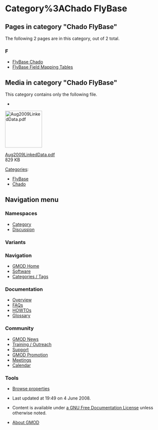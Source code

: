 



<span id="top"></span>




# <span dir="auto">Category%3AChado FlyBase</span>










## Pages in category "Chado FlyBase"

The following 2 pages are in this category, out of 2 total.



### F

- [FlyBase Chado](FlyBase_Chado "FlyBase Chado")
- [FlyBase Field Mapping
  Tables](FlyBase_Field_Mapping_Tables "FlyBase Field Mapping Tables")




## Media in category "Chado FlyBase"

This category contains only the following file.

- 

  

  

  <a href="File:Aug2009LinkedData.pdf" class="image"><img
  src="../mediawiki/skins/common/images/icons/fileicon-pdf.png"
  width="120" height="120" alt="Aug2009LinkedData.pdf" /></a>

  

  

  

  [Aug2009LinkedData.pdf](File:Aug2009LinkedData.pdf "File:Aug2009LinkedData.pdf")  
  829 KB  

  

  





[Categories](Special%3ACategories "Special%3ACategories"):

- [FlyBase](Category%3AFlyBase "Category%3AFlyBase")
- [Chado](Category%3AChado "Category%3AChado")






## Navigation menu



### Namespaces

- <span id="ca-nstab-category"><a href="Category%3AChado_FlyBase" accesskey="c"
  title="View the category page [c]">Category</a></span>
- <span id="ca-talk"><a
  href="http://gmod.org/mediawiki/index.php?title=Category_talk:Chado_FlyBase&amp;action=edit&amp;redlink=1"
  accesskey="t"
  title="Discussion about the content page [t]">Discussion</a></span>


### 

### Variants[](#)








<a href="Main_Page"
style="background-image: url(../images/GMOD-cogs.png);"
title="Visit the main page"></a>


### Navigation



- <span id="n-GMOD-Home">[GMOD Home](Main_Page)</span>
- <span id="n-Software">[Software](GMOD_Components)</span>
- <span id="n-Categories-.2F-Tags">[Categories /
  Tags](Categories)</span>




### Documentation



- <span id="n-Overview">[Overview](Overview)</span>
- <span id="n-FAQs">[FAQs](Category%3AFAQ)</span>
- <span id="n-HOWTOs">[HOWTOs](Category%3AHOWTO)</span>
- <span id="n-Glossary">[Glossary](Glossary)</span>




### Community



- <span id="n-GMOD-News">[GMOD News](GMOD_News)</span>
- <span id="n-Training-.2F-Outreach">[Training /
  Outreach](Training_and_Outreach)</span>
- <span id="n-Support">[Support](Support)</span>
- <span id="n-GMOD-Promotion">[GMOD Promotion](GMOD_Promotion)</span>
- <span id="n-Meetings">[Meetings](Meetings)</span>
- <span id="n-Calendar">[Calendar](Calendar)</span>




### Tools

- <span id="t-smwbrowselink"><a href="Special%3ABrowse/Category%3AChado_FlyBase" rel="smw-browse">Browse
  properties</a></span>



- <span id="footer-info-lastmod">Last updated at 19:49 on 4 June
  2008.</span>
<!-- - <span id="footer-info-viewcount">11,842 page views.</span> -->
- <span id="footer-info-copyright">Content is available under
  <a href="http://www.gnu.org/licenses/fdl-1.3.html" class="external"
  rel="nofollow">a GNU Free Documentation License</a> unless otherwise
  noted.</span>

<!-- -->

- <span id="footer-places-about">[About
  GMOD](GMOD%3AAbout "GMOD%3AAbout")</span>

<!-- -->




